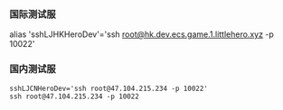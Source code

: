 ### 国际测试服

alias 'sshLJHKHeroDev'='ssh root@hk.dev.ecs.game.1.littlehero.xyz -p 10022'

### 国内测试服

```shell
sshLJCNHeroDev='ssh root@47.104.215.234 -p 10022'
ssh root@47.104.215.234 -p 10022
```

